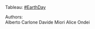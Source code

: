 Tableau: [#EarthDay](https://public.tableau.com/app/profile/alberto.carlone/viz/Earthday-ProgettoDMDVCarloneMioriOndei/Storia1)

Authors:  
Alberto Carlone
Davide Miori
Alice Ondei
